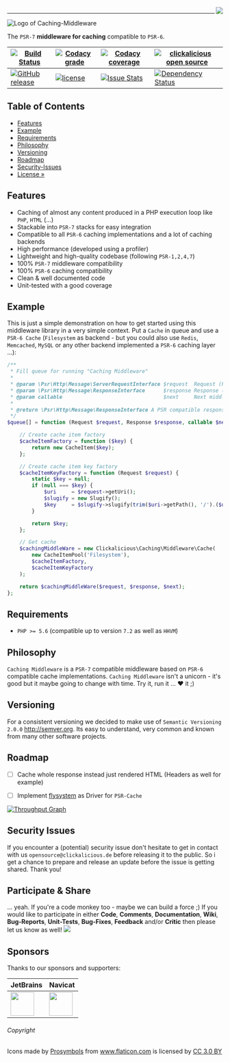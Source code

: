 <img src="https://avatars0.githubusercontent.com/u/26927954?v=3&s=80" align="right" />

---

![Logo of Caching-Middleware](docs/logo-large.png)

The `PSR-7` **middleware for caching** compatible to `PSR-6`.

| [![Build Status](https://travis-ci.org/clickalicious/caching-middleware.svg?branch=master)](https://travis-ci.org/clickalicious/caching-middleware) 	| [![Codacy grade](https://img.shields.io/codacy/grade/a4f484985bd74c82b98ded7e1b0f43af.svg)](https://www.codacy.com/app/benjamin-carl/caching-middleware?utm_source=github.com&amp;utm_medium=referral&amp;utm_content=clickalicious/caching-middleware&amp;utm_campaign=Badge_Grade) 	| [![Codacy coverage](https://img.shields.io/codacy/coverage/a4f484985bd74c82b98ded7e1b0f43af.svg)](https://www.codacy.com/app/benjamin-carl/caching-middleware?utm_source=github.com&amp;utm_medium=referral&amp;utm_content=clickalicious/caching-middleware&amp;utm_campaign=Badge_Grade) 	| [![clickalicious open source](https://img.shields.io/badge/clickalicious-open--source-green.svg?style=flat)](https://clickalicious.de/) 	|
|---	|---	|---	|---	|
| [![GitHub release](https://img.shields.io/github/release/clickalicious/caching-middleware.svg?style=flat)](https://github.com/clickalicious/caching-middleware/releases) 	| [![license](https://img.shields.io/github/license/mashape/apistatus.svg)](https://opensource.org/licenses/MIT)  	| [![Issue Stats](https://img.shields.io/issuestats/i/github/clickalicious/caching-middleware.svg)](https://github.com/clickalicious/caching-middleware/issues) 	| [![Dependency Status](https://dependencyci.com/github/clickalicious/caching-middleware/badge)](https://dependencyci.com/github/clickalicious/caching-middleware)  	|


## Table of Contents

- [Features](#features)
- [Example](#example)
- [Requirements](#requirements)
- [Philosophy](#philosophy)
- [Versioning](#versioning)
- [Roadmap](#roadmap)
- [Security-Issues](#security-issues)  
- [License »](LICENSE)


## Features

 - Caching of almost any content produced in a PHP execution loop like `PHP`, `HTML` (...)
 - Stackable into `PSR-7` stacks for easy integration
 - Compatible to all `PSR-6` caching implementations and a lot of caching backends
 - High performance (developed using a profiler)
 - Lightweight and high-quality codebase (following `PSR-1,2,4,7`)
 - 100% `PSR-7` middleware compatibility
 - 100% `PSR-6` caching compatibility
 - Clean & well documented code
 - Unit-tested with a good coverage


## Example

This is just a simple demonstration on how to get started using this middleware library in a very simple context. Put a `Cache` in queue and use a `PSR-6 Cache` (`Filesystem` as backend - but you could also use `Redis`, `Memcached`, `MySQL` or any other backend implemented a `PSR-6` caching layer ...):

```php
/**
 * Fill queue for running "Caching Middleware"
 *
 * @param \Psr\Http\Message\ServerRequestInterface $request  Request (PSR) to process
 * @param \Psr\Http\Message\ResponseInterface      $response Response (PSR) to use
 * @param callable                                 $next     Next middleware in stack
 *
 * @return \Psr\Http\Message\ResponseInterface A PSR compatible response
 */
$queue[] = function (Request $request, Response $response, callable $next) {

    // Create cache item factory
    $cacheItemFactory = function ($key) {
        return new CacheItem($key);
    };

    // Create cache item key factory
    $cacheItemKeyFactory = function (Request $request) {
        static $key = null;
        if (null === $key) {
            $uri     = $request->getUri();
            $slugify = new Slugify();
            $key     = $slugify->slugify(trim($uri->getPath(), '/').($uri->getQuery() ? '?'.$uri->getQuery() : ''));
        }

        return $key;
    };

    // Get cache
    $cachingMiddleWare = new Clickalicious\Caching\Middleware\Cache(
        new CacheItemPool('Filesystem'),
        $cacheItemFactory,
        $cacheItemKeyFactory
    );

    return $cachingMiddleWare($request, $response, $next);
};
```


## Requirements

 - `PHP >= 5.6` (compatible up to version `7.2` as well as `HHVM`)


## Philosophy

`Caching Middleware` is a `PSR-7` compatible middleware based on `PSR-6` compatible cache implementations. `Caching Middleware` isn't a unicorn - it's good but it maybe going to change with time. Try it, run it ... ♥ it ;)


## Versioning

For a consistent versioning we decided to make use of `Semantic Versioning 2.0.0` http://semver.org. Its easy to understand, very common and known from many other software projects.


## Roadmap
- [ ] Cache whole response instead just rendered HTML (Headers as well for example)
- [ ] Implement [flysystem](http://flysystem.thephpleague.com/ "flysystem") as Driver for `PSR-Cache`


[![Throughput Graph](https://graphs.waffle.io/clickalicious/caching-middleware/throughput.svg)](https://waffle.io/clickalicious/caching-middleware/metrics)


## Security Issues

If you encounter a (potential) security issue don't hesitate to get in contact with us `opensource@clickalicious.de` before releasing it to the public. So i get a chance to prepare and release an update before the issue is getting shared. Thank you!


## Participate & Share

... yeah. If you're a code monkey too - maybe we can build a force ;) If you would like to participate in either **Code**, **Comments**, **Documentation**, **Wiki**, **Bug-Reports**, **Unit-Tests**, **Bug-Fixes**, **Feedback** and/or **Critic** then please let us know as well!
<a href="https://twitter.com/intent/tweet?hashtags=&original_referer=http%3A%2F%2Fgithub.com%2F&text=Caching-Middleware%20-%20PSR-7%20compatible%20stack%20implementation%20based%20on%20PSR-6.%20%40phpfluesterer%20%23caching-middleware%20%23php%20https%3A%2F%2Fgithub.com%2Fclickalicious%2Fcaching-middleware&tw_p=tweetbutton" target="_blank">
  <img src="http://jpillora.com/github-twitter-button/img/tweet.png"></img>
</a>


## Sponsors

Thanks to our sponsors and supporters:  

| JetBrains | Navicat |
|---|---|
| <a href="https://www.jetbrains.com/phpstorm/" title="PHP IDE :: JetBrains PhpStorm" target="_blank"><img src="https://resources.jetbrains.com/assets/media/open-graph/jetbrains_250x250.png" height="55"></img></a> | <a href="http://www.navicat.com/" title="Navicat GUI - DB GUI-Admin-Tool for MySQL, MariaDB, SQL Server, SQLite, Oracle & PostgreSQL" target="_blank"><img src="http://upload.wikimedia.org/wikipedia/en/9/90/PremiumSoft_Navicat_Premium_Logo.png" height="55" /></a>  |


###### Copyright
<div>Icons made by <a href="http://www.flaticon.com/authors/prosymbols" title="Prosymbols">Prosymbols</a> from <a href="http://www.flaticon.com" title="Flaticon">www.flaticon.com</a> is licensed by <a href="http://creativecommons.org/licenses/by/3.0/" title="Creative Commons BY 3.0" target="_blank">CC 3.0 BY</a></div>


[1]: https://packagist "packagist.org - Package registry of composer"
